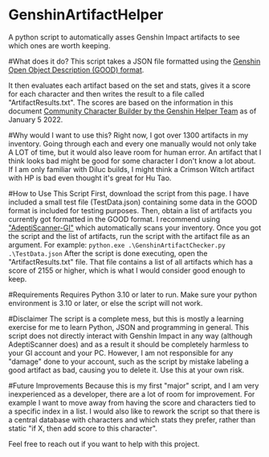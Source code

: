# GenshinArtifactHelper
A python script to automatically asses Genshin Impact artifacts to see which ones are worth keeping.


#What does it do?
This script takes a JSON file formatted using the [Genshin Open Object Description (GOOD) format](https://frzyc.github.io/genshin-optimizer/#/doc/).

It then evaluates each artifact based on the set and stats, gives it a score for each character and then writes the result to a file called "ArtifactResults.txt".
The scores are based on the information in this document [Community Character Builder by the Genshin Helper Team](https://docs.google.com/spreadsheets/d/1gNxZ2xab1J6o1TuNVWMeLOZ7TPOqrsf3SshP5DLvKzI/pubhtml?gid=100510092#) as of January 5 2022.


#Why would I want to use this?
Right now, I got over 1300 artifacts in my inventory. Going through each and every one manually would not only take A LOT of time, but it would also leave room for human error. An artifact that I think looks bad might be good for some character I don't know a lot about. If I am only familiar with Diluc builds, I might think a Crimson Witch artifact with HP is bad even thought it's great for Hu Tao.


#How to Use This Script
First, download the script from this page. I have included a small test file (TestData.json) containing some data in the GOOD format is included for testing purposes.
Then, obtain a list of artifacts you currently got formatted in the GOOD format. I recommend using ["AdeptiScanner-GI"](https://github.com/D1firehail/AdeptiScanner-GI) which automatically scans your inventory.
Once you got the script and the list of artifacts, run the script with the artifact file as an argument. For example:
`python.exe .\GenshinArtifactChecker.py .\TestData.json`
After the script is done executing, open the "ArtifactResults.txt" file. That file contains a list of all artifacts which has a score of 2155 or higher, which is what I would consider good enough to keep.


#Requirements
Requires Python 3.10 or later to run.
Make sure your python environment is 3.10 or later, or else the script will not work.


#Disclaimer
The script is a complete mess, but this is mostly a learning exercise for me to learn Python, JSON and programming in general.
This script does not directly interact with Genshin Impact in any way (although AdeptiScanner does) and as a result it should be completely harmless to your GI account and your PC. However, I am not responsible for any "damage" done to your account, such as the script by mistake labeling a good artifact as bad, causing you to delete it. Use this at your own risk.


#Future Improvements
Because this is my first "major" script, and I am very inexperienced as a developer, there are a lot of room for improvement. For example I want to move away from having the score and characters tied to a specific index in a list. I would also like to rework the script so that there is a central database with characters and which stats they prefer, rather than static "if X, then add score to this character".

Feel free to reach out if you want to help with this project.
